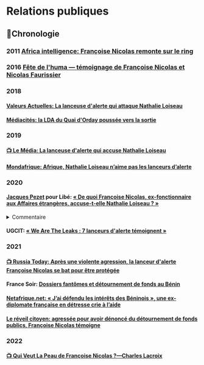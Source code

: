 
# Relations publiques 

## 📜Chronologie
### 2011 [Africa intelligence: Françoise Nicolas remonte sur le ring](https://www.africaintelligence.fr/afrique-ouest-et-centrale_politique/2011/12/01/francoise-nicolas-remonte-sur-le-ring,94999641-art)

### 2016 [Fête de l'huma — témoignage de Françoise Nicolas et Nicolas Faurissier](https://t.co/mSMacDdH9t)

### 2018
#### <a id="nicolasVA"></a>[Valeurs Actuelles: La lanceuse d'alerte qui attaque Nathalie Loiseau](../pieces/identifiant/ccac26a8)

#### <a id="mediacites"></a>[Médiacités: la LDA du Quai d'Orday poussée vers la sortie](https://www.mediacites.fr/complement-denquete/nantes/2018/10/18/la-lanceuse-dalerte-du-quai-dorsay-poussee-vers-la-sortie/)

### 2019
#### <a id="lemedianicolas"></a>[📺 Le Média: La lanceuse d'alerte qui accuse Nathalie Loiseau](https://www.lemediatv.fr/emissions/les-entretiens/la-lanceuse-dalerte-qui-accuse-nathalie-loiseau-lKSR1V_BSsKkSzrIF8-h6A)

#### [Mondafrique: Afrique, Nathalie Loiseau n’aime pas les lanceurs d’alerte](https://mondafrique.com/nathalie-loiseau-tuer/)

### 2020
#### <a id="pezetnicolas"></a>[Jacques Pezet](https://twitter.com/Jacques_Pezet) pour Libé:  [« De quoi Françoise Nicolas, ex-fonctionnaire aux Affaires étrangères, accuse-t-elle Nathalie Loiseau ? »](https://www.liberation.fr/checknews/2019/04/09/de-quoi-francoise-nicolas-ex-fonctionnaire-aux-affaires-etrangeres-accuse-t-elle-nathalie-loiseau_1717962/)

<details>
  <summary>Commentaire</summary>

Françoise Nicolas [en a contesté en ligne la véracité](https://www.liberation.fr/checknews/2019/04/09/de-quoi-francoise-nicolas-ex-fonctionnaire-aux-affaires-etrangeres-accuse-t-elle-nathalie-loiseau_1717962/). Sa victoire en 2021 pour sa démarche engagée en 2013 pour obtenir la [protection fonctionnelle](../composition/demarches/pf.md) appelle une remise en perspective.
</details>

####  <a id="cgt-leaks"></a>UGCIT:  [« We Are The Leaks : 7 lanceurs d'alerte témoignent »](https://web.archive.org/web/20201221122852/http://www.ugict.cgt.fr/articles/actus/we-are-the-leaks-7-lanceurs-dalerte-temoignent)

### 2021
#### <a id="RTnicolas"></a>[📺 Russia Today: Après une violente agression, la lanceur d'alerte Françoise Nicolas se bat pour être protégée](https://francais.rt.com/france/88671-apres-violente-agression-lanceuse-alerte-francoise-nicolas-bat-pour-etre-protegee)

#### <a id="fantomesbenin"></a>France Soir: [Dossiers fantômes et détournement de fonds au Bénin](https://www.francesoir.fr/videos-le-defi-de-la-verite/dossiers-fantomes-et-detournements-de-fonds-publics-au-benin)

<!-- #### <a id="fantomesbenin"></a>Nouvelle Tribune: [Dossiers fantômes et détournement de fonds au Bénin](https://lanouvelletribune.info/2021/05/dossiers-fantomes-a-lambassade-de-france-au-benin-lex-employee-demande-de-laide/) -->

#### [Netafrique.net: « J’ai défendu les intérêts des Béninois », une ex-diplomate française en détresse crie à l’aide](https://netafrique.net/jai-defendu-les-interets-des-beninois-une-ex-diplomate-francaise-en-detresse-crie-a-laide/)

#### [Le réveil citoyen: agressée pour avoir dénoncé du détournement de fonds publics, Françoise Nicolas témoigne](https://lereveilcitoyen.fr/2021/05/21/agressee-pour-avoir-denonce-du-detournement-de-fonds-publics-francoise-nicolas-temoigne/)

### 2022
#### [📺 Qui Veut La Peau de Françoise Nicolas ?—Charles Lacroix](https://www.youtube.com/watch?v=cOagKQBZJ78)

